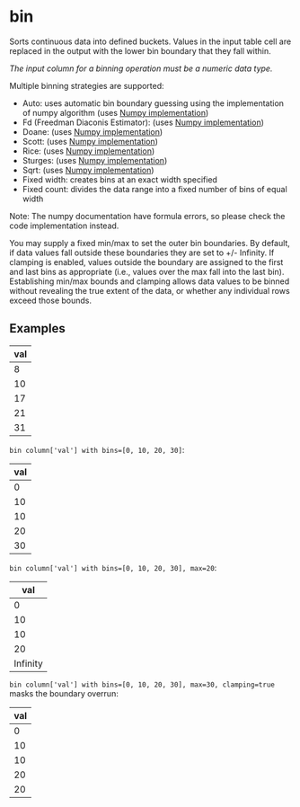# bin

Sorts continuous data into defined buckets. Values in the input table cell are replaced in the output with the lower bin boundary that they fall within.

_The input column for a binning operation must be a numeric data type._

Multiple binning strategies are supported:

- Auto: uses automatic bin boundary guessing using the implementation of numpy algorithm (uses [Numpy implementation](https://numpy.org/doc/stable/reference/generated/numpy.histogram_bin_edges.html))
- Fd (Freedman Diaconis Estimator): (uses [Numpy implementation](https://numpy.org/doc/stable/reference/generated/numpy.histogram_bin_edges.html))
- Doane: (uses [Numpy implementation](https://numpy.org/doc/stable/reference/generated/numpy.histogram_bin_edges.html))
- Scott: (uses [Numpy implementation](https://numpy.org/doc/stable/reference/generated/numpy.histogram_bin_edges.html))
- Rice: (uses [Numpy implementation](https://numpy.org/doc/stable/reference/generated/numpy.histogram_bin_edges.html))
- Sturges: (uses [Numpy implementation](https://numpy.org/doc/stable/reference/generated/numpy.histogram_bin_edges.html))
- Sqrt: (uses [Numpy implementation](https://numpy.org/doc/stable/reference/generated/numpy.histogram_bin_edges.html))
- Fixed width: creates bins at an exact width specified
- Fixed count: divides the data range into a fixed number of bins of equal width

Note: The numpy documentation have formula errors, so please check the code implementation instead.

You may supply a fixed min/max to set the outer bin boundaries. By default, if data values fall outside these boundaries they are set to +/- Infinity. If clamping is enabled, values outside the boundary are assigned to the first and last bins as appropriate (i.e., values over the max fall into the last bin). Establishing min/max bounds and clamping allows data values to be binned without revealing the true extent of the data, or whether any individual rows exceed those bounds.

## Examples

| val |
| --- |
| 8   |
| 10  |
| 17  |
| 21  |
| 31  |

`bin column['val'] with bins=[0, 10, 20, 30]`:

| val |
| --- |
| 0   |
| 10  |
| 10  |
| 20  |
| 30  |

`bin column['val'] with bins=[0, 10, 20, 30], max=20`:

| val      |
| -------- |
| 0        |
| 10       |
| 10       |
| 20       |
| Infinity |

`bin column['val'] with bins=[0, 10, 20, 30], max=30, clamping=true` masks the boundary overrun:

| val |
| --- |
| 0   |
| 10  |
| 10  |
| 20  |
| 20  |
